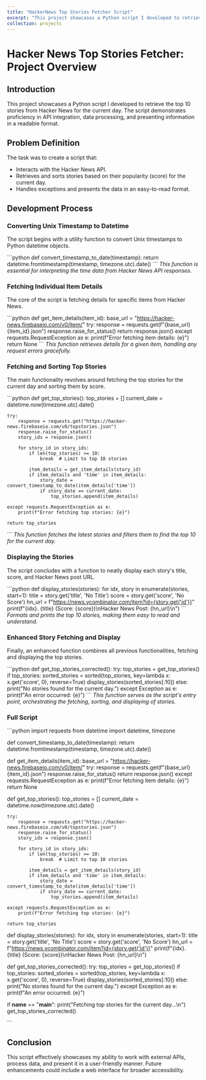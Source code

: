 ```yaml
---
title: "HackerNews Top Stories Fetcher Script"
excerpt: "This project showcases a Python script I developed to retrieve the top 10 stories from Hacker News for the current day. The script demonstrates proficiency in API integration, data processing, and presenting information in a readable format.<br/><img src='/images/hnscript500x300.png'>"
collection: projects
---
```



# Hacker News Top Stories Fetcher: Project Overview

## Introduction
This project showcases a Python script I developed to retrieve the top 10 stories from Hacker News for the current day. The script demonstrates proficiency in API integration, data processing, and presenting information in a readable format.

## Problem Definition
The task was to create a script that:
- Interacts with the Hacker News API.
- Retrieves and sorts stories based on their popularity (score) for the current day.
- Handles exceptions and presents the data in an easy-to-read format.

## Development Process

### Converting Unix Timestamp to Datetime
The script begins with a utility function to convert Unix timestamps to Python datetime objects.

\```python
def convert_timestamp_to_date(timestamp):
    return datetime.fromtimestamp(timestamp, timezone.utc).date()
\```
*This function is essential for interpreting the time data from Hacker News API responses.*

### Fetching Individual Item Details
The core of the script is fetching details for specific items from Hacker News.

\```python
def get_item_details(item_id):
    base_url = "https://hacker-news.firebaseio.com/v0/item/"
    try:
        response = requests.get(f"{base_url}{item_id}.json")
        response.raise_for_status()
        return response.json()
    except requests.RequestException as e:
        print(f"Error fetching item details: {e}")
        return None
\```
*This function retrieves details for a given item, handling any request errors gracefully.*

### Fetching and Sorting Top Stories
The main functionality revolves around fetching the top stories for the current day and sorting them by score.

\```python
def get_top_stories():
    top_stories = []
    current_date = datetime.now(timezone.utc).date()

    try:
        response = requests.get("https://hacker-news.firebaseio.com/v0/topstories.json")
        response.raise_for_status()
        story_ids = response.json()

        for story_id in story_ids:
            if len(top_stories) >= 10:
                break  # Limit to top 10 stories

            item_details = get_item_details(story_id)
            if item_details and 'time' in item_details:
                story_date = convert_timestamp_to_date(item_details['time'])
                if story_date == current_date:
                    top_stories.append(item_details)

    except requests.RequestException as e:
        print(f"Error fetching top stories: {e}")

    return top_stories
\```
*This function fetches the latest stories and filters them to find the top 10 for the current day.*

### Displaying the Stories
The script concludes with a function to neatly display each story's title, score, and Hacker News post URL.

\```python
def display_stories(stories):
    for idx, story in enumerate(stories, start=1):
        title = story.get('title', 'No Title')
        score = story.get('score', 'No Score')
        hn_url = f"https://news.ycombinator.com/item?id={story.get('id')}"
        print(f"{idx}. {title} (Score: {score})\nHacker News Post: {hn_url}\n")
\```
*Formats and prints the top 10 stories, making them easy to read and understand.*

### Enhanced Story Fetching and Display
Finally, an enhanced function combines all previous functionalities, fetching and displaying the top stories.

\```python
def get_top_stories_corrected():
    try:
        top_stories = get_top_stories()
        if top_stories:
            sorted_stories = sorted(top_stories, key=lambda x: x.get('score', 0), reverse=True)
            display_stories(sorted_stories[:10])
        else:
            print("No stories found for the current day.")
    except Exception as e:
        print(f"An error occurred: {e}")
\```
*This function serves as the script's entry point, orchestrating the fetching, sorting, and displaying of stories.*

### Full Script

\```python
import requests
from datetime import datetime, timezone


def convert_timestamp_to_date(timestamp):
    return datetime.fromtimestamp(timestamp, timezone.utc).date()


def get_item_details(item_id):
    base_url = "https://hacker-news.firebaseio.com/v0/item/"
    try:
        response = requests.get(f"{base_url}{item_id}.json")
        response.raise_for_status()
        return response.json()
    except requests.RequestException as e:
        print(f"Error fetching item details: {e}")
        return None


def get_top_stories():
    top_stories = []
    current_date = datetime.now(timezone.utc).date()

    try:
        response = requests.get("https://hacker-news.firebaseio.com/v0/topstories.json")
        response.raise_for_status()
        story_ids = response.json()

        for story_id in story_ids:
            if len(top_stories) >= 10:
                break  # Limit to top 10 stories

            item_details = get_item_details(story_id)
            if item_details and 'time' in item_details:
                story_date = convert_timestamp_to_date(item_details['time'])
                if story_date == current_date:
                    top_stories.append(item_details)

    except requests.RequestException as e:
        print(f"Error fetching top stories: {e}")

    return top_stories


def display_stories(stories):
    for idx, story in enumerate(stories, start=1):
        title = story.get('title', 'No Title')
        score = story.get('score', 'No Score')
        hn_url = f"https://news.ycombinator.com/item?id={story.get('id')}"
        print(f"{idx}. {title} (Score: {score})\nHacker News Post: {hn_url}\n")


def get_top_stories_corrected():
    try:
        top_stories = get_top_stories()
        if top_stories:
            sorted_stories = sorted(top_stories, key=lambda x: x.get('score', 0), reverse=True)
            display_stories(sorted_stories[:10])
        else:
            print("No stories found for the current day.")
    except Exception as e:
        print(f"An error occurred: {e}")

if __name__ == "__main__":
    print("Fetching top stories for the current day...\n")
    get_top_stories_corrected()

\```

## Conclusion
This script effectively showcases my ability to work with external APIs, process data, and present it in a user-friendly manner. Future enhancements could include a web interface for broader accessibility.
